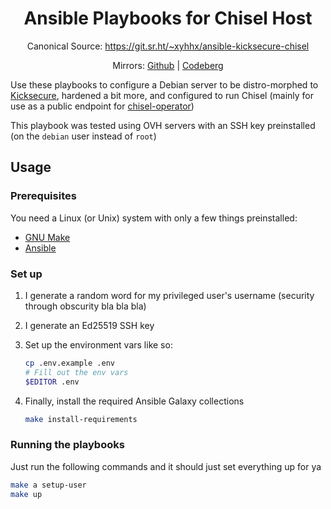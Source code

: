 <div align="center">

# Ansible Playbooks for Chisel Host 

Canonical Source: https://git.sr.ht/~xyhhx/ansible-kicksecure-chisel

Mirrors:
[Github](https://github.com/xyhhx/ansible-kicksecure-chisel) | [Codeberg](https://codeberg.org/xyhhx/ansible-kicksecure-chisel)

</div>

Use these playbooks to configure a Debian server to be distro-morphed to [Kicksecure](https://kicksecure.org), hardened a bit more, and configured to run Chisel (mainly for use as a public endpoint for [chisel-operator](https://github.com/FyraLabs/chisel-operator/)) 

This playbook was tested using OVH servers with an SSH key preinstalled (on the `debian` user instead of `root`)

## Usage

### Prerequisites

You need a Linux (or Unix) system with only a few things preinstalled:

- [GNU Make](https://www.gnu.org/software/make/)
- [Ansible](https://www.ansible.com)

### Set up 

1. I generate a random word for my privileged user's username (security through obscurity bla bla bla)
1. I generate an Ed25519 SSH key
1. Set up the environment vars like so:

    ```sh
    cp .env.example .env
    # Fill out the env vars
    $EDITOR .env
    ```

1. Finally, install the required Ansible Galaxy collections

    ```sh
    make install-requirements
    ```


### Running the playbooks 

Just run the following commands and it should just set everything up for ya 

```sh
make a setup-user
make up
```
